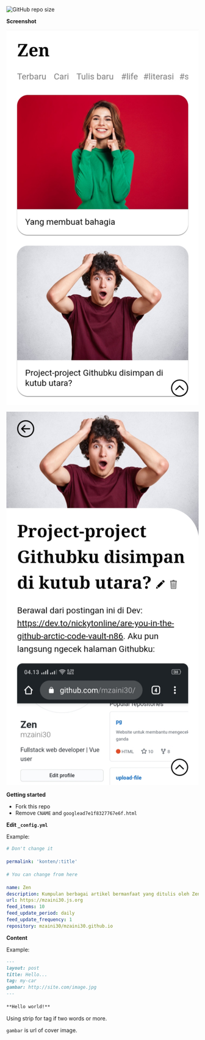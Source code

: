 ![GitHub repo size](https://img.shields.io/github/repo-size/mzaini30/mzaini30.github.io)

**Screenshot**

![Tampilan beranda](ss/1.jpg)

![Tampilan isi](ss/2.jpg)

**Getting started**

- Fork this repo
- Remove `CNAME` and `googlead7e1f8327767e6f.html`

**Edit `_config.yml`**

Example:

```yaml
# Don't change it

permalink: 'konten/:title'

# You can change from here

name: Zen
description: Kumpulan berbagai artikel bermanfaat yang ditulis oleh Zen.
url: https://mzaini30.js.org
feed_items: 10
feed_update_period: daily
feed_update_frequency: 1
repository: mzaini30/mzaini30.github.io
```

**Content**

Example:

```markdown
--- 
layout: post 
title: Hello...
tag: my-car
gambar: http://site.com/image.jpg
--- 

**Hello world!**
```

Using strip for tag if two words or more.

`gambar` is url of cover image.
